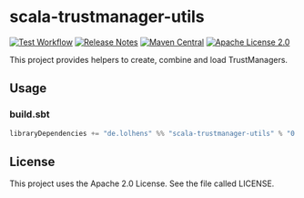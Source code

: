 # scala-trustmanager-utils

[![Test Workflow](https://github.com/LolHens/scala-trustmanager-utils/workflows/test/badge.svg)](https://github.com/LolHens/scala-trustmanager-utils/actions?query=workflow%3Atest)
[![Release Notes](https://img.shields.io/github/release/LolHens/scala-trustmanager-utils.svg?maxAge=3600)](https://github.com/LolHens/scala-trustmanager-utils/releases/latest)
[![Maven Central](https://img.shields.io/maven-central/v/de.lolhens/scala-trustmanager-utils_2.13)](https://search.maven.org/artifact/de.lolhens/scala-trustmanager-utils_2.13)
[![Apache License 2.0](https://img.shields.io/github/license/LolHens/scala-trustmanager-utils.svg?maxAge=3600)](https://www.apache.org/licenses/LICENSE-2.0)

This project provides helpers to create, combine and load TrustManagers.

## Usage

### build.sbt

```sbt
libraryDependencies += "de.lolhens" %% "scala-trustmanager-utils" % "0.1.0"
```

## License

This project uses the Apache 2.0 License. See the file called LICENSE.